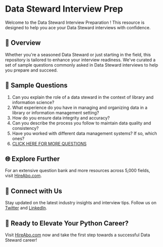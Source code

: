 # Data Steward Interview Prep

Welcome to the Data Steward Interview Preparation ! This resource is designed to help you ace your Data Steward interviews with confidence.

## 🚀 Overview

Whether you're a seasoned Data Steward or just starting in the field, this repository is tailored to enhance your interview readiness. We've curated a set of sample questions commonly asked in Data Steward interviews to help you prepare and succeed.

## 📝 Sample Questions

1. Can you explain the role of a data steward in the context of library and information science?
2. What experience do you have in managing and organizing data in a library or information management setting?
3. How do you ensure data integrity and accuracy?
4. Can you describe the process you follow to maintain data quality and consistency?
5. Have you worked with different data management systems? If so, which ones?
6. [CLICK HERE FOR MORE QUESTIONS](https://hireabo.com/job/18_1_42/Data%20Steward)

## 🌐 Explore Further

For an extensive question bank and more resources across 5,000 fields, visit [HireAbo.com](https://www.hireabo.com).

## 📱 Connect with Us

Stay updated on the latest industry insights and interview tips. Follow us on [Twitter](https://twitter.com/hireabo) and [LinkedIn](https://www.linkedin.com/in/hire-abo-3609972a8/).

## 🚀 Ready to Elevate Your Python Career?

Visit [HireAbo.com](https://www.hireabo.com) now and take the first step towards a successful Data Steward career!